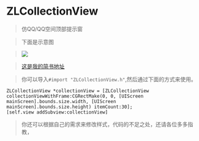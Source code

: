 # ZLCollectionView
> 仿QQ/QQ空间顶部提示窗

> 下面是示意图

> ![](https://github.com/ZYiDa/ZLCollectionView/raw/master/QQ20170817-152627.gif) 

> [这是我的简书地址](http://www.jianshu.com/u/cd395981b31d "谢谢访问") 

> 你可以导入```#import "ZLCollectionView.h"```,然后通过下面的方式来使用。

```
ZLCollectionView *collectionView = [ZLCollectionView collectionViewWithFrame:CGRectMake(0, 0, [UIScreen mainScreen].bounds.size.width, [UIScreen mainScreen].bounds.size.height) itemCount:30];
[self.view addSubview:collectionView]
```

> 你还可以根据自己的需求来修改样式，代码的不足之处，还请各位多多指教，
